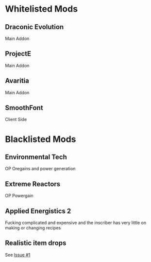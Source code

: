 # Whitelisted Mods

## Draconic Evolution
Main Addon
  
## ProjectE
Main Addon
  
## Avaritia
Main Addon
  
## SmoothFont
Client Side

# Blacklisted Mods

## Environmental Tech
OP Oregains and power generation

## Extreme Reactors
  OP Powergain

## Applied Energistics 2
Fucking complicated and expensive and the inscriber has very little on making or changing recipes

## Realistic item drops
See [Issue #1](https://github.com/NepJr/LDSCraft/issues/1)
